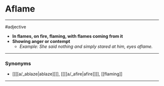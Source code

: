 # Aflame
---
#adjective
- **In flames, on fire, flaming, with flames coming from it**
- **Showing anger or contempt**
	- _Example: She said nothing and simply stared at him, eyes aflame._
---
### Synonyms
- [[[[a/_ablaze|ablaze]]]], [[[[a/_afire|afire]]]], [[flaming]]
---
